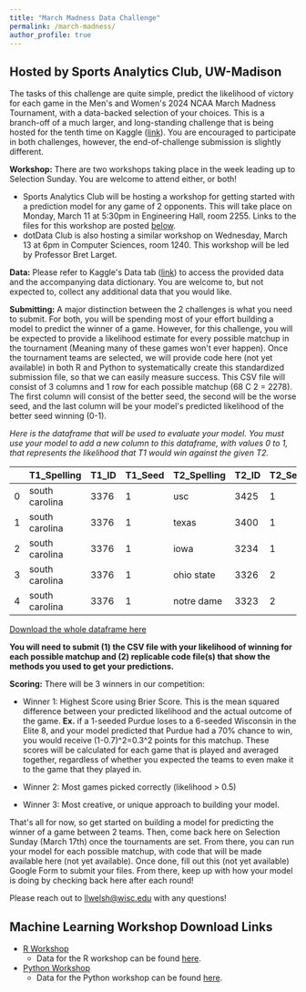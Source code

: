```yaml
---
title: "March Madness Data Challenge"
permalink: /march-madness/
author_profile: true
---
```


## Hosted by Sports Analytics Club, UW-Madison
The tasks of this challenge are quite simple, predict the likelihood of victory for each game in the Men's and Women's 2024 NCAA March Madness Tournament, with a data-backed selection of your choices. This is a branch-off of a much larger, and long-standing challenge that is being hosted for the tenth time on Kaggle ([link](https://www.kaggle.com/competitions/march-machine-learning-mania-2024/overview)). You are encouraged to participate in both challenges, however, the end-of-challenge submission is slightly different.

**Workshop:** There are two workshops taking place in the week leading up to Selection Sunday. You are welcome to attend either, or both!
- Sports Analytics Club will be hosting a workshop for getting started with a prediction model for any game of 2 opponents. This will take place on Monday, March 11 at 5:30pm in Engineering Hall, room 2255. Links to the files for this workshop are posted [below](#machine-learning-workshop-download-links).
- dotData Club is also hosting a similar workshop on Wednesday, March 13 at 6pm in Computer Sciences, room 1240. This workshop will be led by Professor Bret Larget.

**Data:** Please refer to Kaggle's Data tab ([link](https://www.kaggle.com/competitions/march-machine-learning-mania-2024/data)) to access the provided data and the accompanying data dictionary. You are welcome to, but not expected to, collect any additional data that you would like.

**Submitting:** A major distinction between the 2 challenges is what you need to submit. For both, you will be spending most of your effort building a model to predict the winner of a game. However, for this challenge, you will be expected to provide a likelihood estimate for every possible matchup in the tournament (Meaning many of these games won't ever happen). Once the tournament teams are selected, we will provide code here (not yet available) in both R and Python to systematically create this standardized submission file, so that we can easily measure success. This CSV file will consist of 3 columns and 1 row for each possible matchup (68 C 2 = 2278). The first column will consist of the better seed, the second will be the worse seed, and the last column will be your model's predicted likelihood of the better seed winning (0-1).

*Here is the dataframe that will be used to evaluate your model. You must use your model to add a new column to this dataframe, with values 0 to 1, that represents the likelihood that T1 would win against the given T2.*

| |T1_Spelling|T1_ID|T1_Seed|T2_Spelling|T2_ID|T2_Seed|
|--- | --- | --- | --- | --- | --- | --- |
0|south carolina|3376|1|usc|3425|1
1|south carolina|3376|1|texas|3400|1
2|south carolina|3376|1|iowa|3234|1
3|south carolina|3376|1|ohio state|3326|2
4|south carolina|3376|1|notre dame|3323|2

<a href="https://wiscosac.github.io/files/2024_Potential_Matchups.csv">Download the whole dataframe here</a>

**You will need to submit (1) the CSV file with your likelihood of winning for each possible matchup and (2) replicable code file(s) that show the methods you used to get your predictions.** 

**Scoring:**
There will be 3 winners in our competition:
* Winner 1: Highest Score using Brier Score. This is the mean squared difference between your predicted likelihood and the actual outcome of the game. **Ex.** if a 1-seeded Purdue loses to a 6-seeded Wisconsin in the Elite 8, and your model predicted that Purdue had a 70% chance to win, you would receive (1-0.7)^2=0.3^2 points for this matchup. These scores will be calculated for each game that is played and averaged together, regardless of whether you expected the teams to even make it to the game that they played in.

* Winner 2: Most games picked correctly (likelihood > 0.5)

* Winner 3: Most creative, or unique approach to building your model.

That's all for now, so get started on building a model for predicting the winner of a game between 2 teams.
Then, come back here on Selection Sunday (March 17th) once the tournaments are set. From there, you can run your model for each possible matchup, with code that will be made available here (not yet available).
Once done, fill out this (not yet available) Google Form to submit your files. From there, keep up with how your model is doing by checking back here after each round!

Please reach out to llwelsh@wisc.edu with any questions!

## Machine Learning Workshop Download Links

* <a href="https://wiscosac.github.io/files/modelcode.R">R Workshop</a>
    * Data for the R workshop can be found [here](https://www.kaggle.com/datasets/nishaanamin/march-madness-data).
* <a href="https://wiscosac.github.io/files/ML_Mania_Workshop.ipynb">Python Workshop</a>
    * Data for the Python workshop can be found [here](https://www.kaggle.com/competitions/march-machine-learning-mania-2024/data).
    
